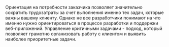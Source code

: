 Ориентация на потребности заказчика позволяет значительно сократить трудозатраты за счет
выполнения именно тех задач, которые важны вашему клиенту. Однако не все разработчики понимают
на что именно нужно ориентироваться в процессе разработки и поддержки веб-приложений.
Управление критичными задачами - подход, который позволяет грамотно организовать работу с
клиентом и выявить наиболее приоритетные задачи.
